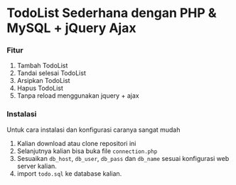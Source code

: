 # TodoList Sederhana dengan PHP &amp; MySQL + jQuery Ajax


### Fitur

1. Tambah TodoList
2. Tandai selesai TodoList
3. Arsipkan TodoList
4. Hapus TodoList
5. Tanpa reload menggunakan jquery + ajax 

### Instalasi
Untuk cara instalasi dan konfigurasi caranya sangat mudah

1. Kalian download atau clone repositori ini
2. Selanjutnya kalian bisa buka file `connection.php` 
3. Sesuaikan `db_host`, `db_user`, `db_pass` dan `db_name` sesuai konfigurasi web server kalian.
4. import `todo.sql` ke database kalian.
